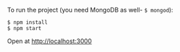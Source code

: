 To run the project (you need MongoDB as well- `$ mongod`):

```
$ npm install
$ npm start
```

Open at <http://localhost:3000>

